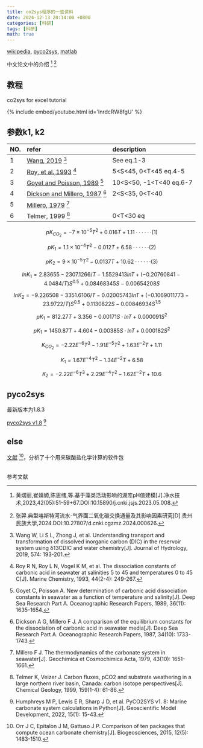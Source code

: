 ```yaml
---
title: co2sys程序的一些资料
date: 2024-12-13 20:14:00 +0800
categories: [科研]
tags: [科研]
math: true
---
```


[wikipedia](https://en.wikipedia.org/wiki/CO2SYS),
[pyco2sys](https://pyco2sys.readthedocs.io/en/latest/),
[matlab](https://ww2.mathworks.cn/matlabcentral/fileexchange/78378-co2sysv3-for-matlab)

中文论文中的介绍
[^footnote]
[^fn-nth-2]

## 教程
co2sys for excel tutorial

{% include embed/youtube.html id='InrdcRW8fgU' %}

## 参数k1, k2

| NO.     |  refer  | description |
|:-------------|:----------------|:---------|
|1 | [Wang, 2019](https://doi.org/10.1016/j.jhydrol.2019.04.036) [^fn-nth-3] |  See eq.1-3 |
|2 | [Roy, et al.,1993](https://doi.org/10.1016/0304-4203(93)90207-5)  [^fn-nth-4] | 5<S<45, 0<T<45 eq.4-5|
|3 | [Goyet and Poisson, 1989](https://doi.org/10.1016/0198-0149(89)90064-2)  [^fn-nth-5]| 10<S<50, -1<T<40 eq.6-7|
|4 | [Dickson and Millero, 1987](https://doi.org/10.1016/0198-0149(87)90021-5)  [^fn-nth-6]|  2<S<35, 0<T<40   |
|5 | [Millero, 1979](https://doi.org/10.1016/0016-7037(79)90184-4)  [^fn-nth-7] |   |
|6 | Telmer, 1999 [^fn-nth-8]|0<T<30 eq|

$$ pK_{CO_2} = -7 \times 10^{-5}T^2 +0.016T +1.11 ······(1) $$ 

$$ pK_1 = 1.1 \times 10^{-4}T^2 -0.012T +6.58  ······(2) $$

$$ pK_2 = 9 \times 10^{-5}T^2 -0.0137T +10.62  ······(3)  $$

$$ lnK_1=2.83655-2307.1266/T-1.5529413lnT+(-0.20760841-4.0484/T)S^{0.5}+
0.08468345S-0.00654208S $$

$$ lnK_2=-9.226508-3351.6106/T-0.02005743lnT+(-0.1069011773-23.9722/T)S^{0.5}+
0.1130822S-0.00846934S^{1.5} $$

$$ pK_1=812.27T+3.356-0.00171S·lnT+0.000091S^2 $$

$$ pK_1=1450.87T+4.604-0.00385S·lnT+0.000182S^2 $$

$$ K_{CO_2}=-2.22E^{-6}T^3-1.91E^{-5}T^2+1.63E^{-2}T+1.11 $$

$$ K_1=1.67E^{-4}T^2-1.34E^{-2}T+6.58 $$

$$ K_2=-2.22E^{-6}T^3+2.29E^{-4}T^2-1.62E^{-2}T+10.6 $$

## pyco2sys
最新版本为1.8.3

[pyco2sys v1.8](https://gmd.copernicus.org/articles/15/15/2022/gmd-15-15-2022.html)
[^fn-nth-9]

## else
[文献](https://bg.copernicus.org/articles/12/1483/2015/bg-12-1483-2015.pdf) [^fn-nth-10]，分析了十个用来碳酸盐化学计算的软件包

<br>参考文献<br>

[^footnote]:黄熠丽,崔婧嫄,陈思绪,等.基于藻类活动影响的湖库pH值建模[J].净水技术,2023,42(05):51-59+67.DOI:10.15890/j.cnki.jsjs.2023.05.008.
[^fn-nth-2]:张羿.典型喀斯特河流水-气界面二氧化碳交换通量及其影响因素研究[D].贵州民族大学,2024.DOI:10.27807/d.cnki.cgzmz.2024.000626.
[^fn-nth-3]:Wang W, Li S L, Zhong J, et al. Understanding transport and transformation of dissolved inorganic carbon (DIC) in the reservoir system using δ13CDIC and water chemistry[J]. Journal of Hydrology, 2019, 574: 193-201.
[^fn-nth-4]:Roy R N, Roy L N, Vogel K M, et al. The dissociation constants of carbonic acid in seawater at salinities 5 to 45 and temperatures 0 to 45 C[J]. Marine Chemistry, 1993, 44(2-4): 249-267.
[^fn-nth-5]:Goyet C, Poisson A. New determination of carbonic acid dissociation constants in seawater as a function of temperature and salinity[J]. Deep Sea Research Part A. Oceanographic Research Papers, 1989, 36(11): 1635-1654.
[^fn-nth-6]:Dickson A G, Millero F J. A comparison of the equilibrium constants for the dissociation of carbonic acid in seawater media[J]. Deep Sea Research Part A. Oceanographic Research Papers, 1987, 34(10): 1733-1743.
[^fn-nth-7]:Millero F J. The thermodynamics of the carbonate system in seawater[J]. Geochimica et Cosmochimica Acta, 1979, 43(10): 1651-1661.
[^fn-nth-8]:Telmer K, Veizer J. Carbon fluxes, pCO2 and substrate weathering in a large northern river basin, Canada: carbon isotope perspectives[J]. Chemical Geology, 1999, 159(1-4): 61-86.
[^fn-nth-9]:Humphreys M P, Lewis E R, Sharp J D, et al. PyCO2SYS v1. 8: Marine carbonate system calculations in Python[J]. Geoscientific Model Development, 2022, 15(1): 15-43.
[^fn-nth-10]:Orr J C, Epitalon J M, Gattuso J P. Comparison of ten packages that compute ocean carbonate chemistry[J]. Biogeosciences, 2015, 12(5): 1483-1510.
